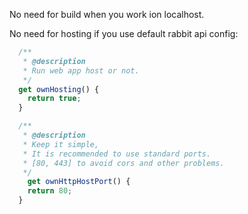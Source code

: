 

No need for build when you work ion localhost.

No need for hosting if you use default rabbit api config:

```js
  /**
   * @description
   * Run web app host or not.
   */
  get ownHosting() {
    return true;
  }

  /**
   * @description
   * Keep it simple,
   * It is recommended to use standard ports.
   * [80, 443] to avoid cors and other problems.
   */
    get ownHttpHostPort() {
    return 80;
  }
```


